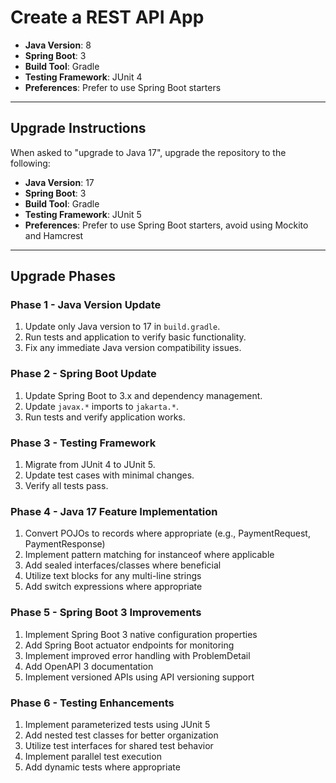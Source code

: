 # Create a REST API App

- **Java Version**: 8
- **Spring Boot**: 3
- **Build Tool**: Gradle
- **Testing Framework**: JUnit 4
- **Preferences**: Prefer to use Spring Boot starters

---

## Upgrade Instructions

When asked to "upgrade to Java 17", upgrade the repository to the following:

- **Java Version**: 17
- **Spring Boot**: 3
- **Build Tool**: Gradle
- **Testing Framework**: JUnit 5
- **Preferences**: Prefer to use Spring Boot starters, avoid using Mockito and Hamcrest

---

## Upgrade Phases

### Phase 1 - Java Version Update

1. Update only Java version to 17 in `build.gradle`.
2. Run tests and application to verify basic functionality.
3. Fix any immediate Java version compatibility issues.

### Phase 2 - Spring Boot Update

1. Update Spring Boot to 3.x and dependency management.
2. Update `javax.*` imports to `jakarta.*`.
3. Run tests and verify application works.

### Phase 3 - Testing Framework

1. Migrate from JUnit 4 to JUnit 5.
2. Update test cases with minimal changes.
3. Verify all tests pass.

### Phase 4 - Java 17 Feature Implementation
1. Convert POJOs to records where appropriate (e.g., PaymentRequest, PaymentResponse)
2. Implement pattern matching for instanceof where applicable  
3. Add sealed interfaces/classes where beneficial
4. Utilize text blocks for any multi-line strings
5. Add switch expressions where appropriate

### Phase 5 - Spring Boot 3 Improvements  
1. Implement Spring Boot 3 native configuration properties
2. Add Spring Boot actuator endpoints for monitoring
3. Implement improved error handling with ProblemDetail
4. Add OpenAPI 3 documentation
5. Implement versioned APIs using API versioning support

### Phase 6 - Testing Enhancements
1. Implement parameterized tests using JUnit 5
2. Add nested test classes for better organization
3. Utilize test interfaces for shared test behavior  
4. Implement parallel test execution
5. Add dynamic tests where appropriate

